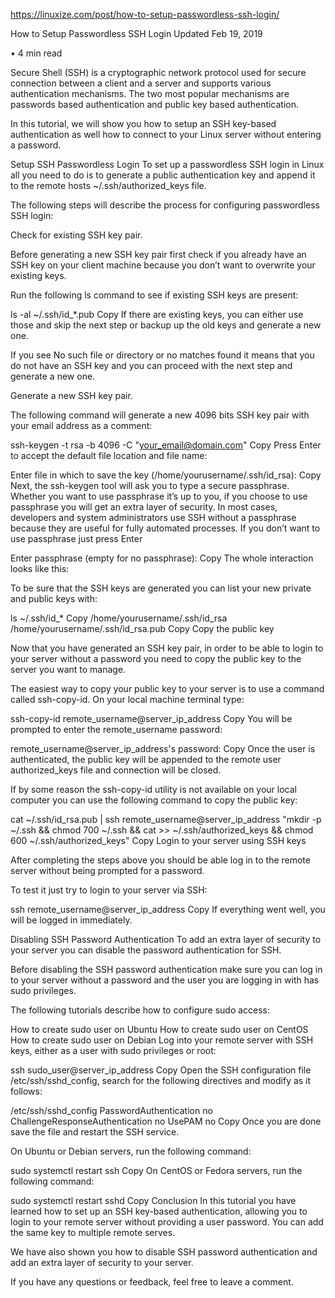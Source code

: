 https://linuxize.com/post/how-to-setup-passwordless-ssh-login/

How to Setup Passwordless SSH Login
Updated Feb 19, 2019

•
4 min read


Secure Shell (SSH) is a cryptographic network protocol used for secure connection between a client and a server and supports various authentication mechanisms. The two most popular mechanisms are passwords based authentication and public key based authentication.

In this tutorial, we will show you how to setup an SSH key-based authentication as well how to connect to your Linux server without entering a password.

Setup SSH Passwordless Login
To set up a passwordless SSH login in Linux all you need to do is to generate a public authentication key and append it to the remote hosts ~/.ssh/authorized_keys file.


The following steps will describe the process for configuring passwordless SSH login:

Check for existing SSH key pair.

Before generating a new SSH key pair first check if you already have an SSH key on your client machine because you don’t want to overwrite your existing keys.

Run the following ls command to see if existing SSH keys are present:

ls -al ~/.ssh/id_*.pub
Copy
If there are existing keys, you can either use those and skip the next step or backup up the old keys and generate a new one.

If you see No such file or directory or no matches found it means that you do not have an SSH key and you can proceed with the next step and generate a new one.

Generate a new SSH key pair.

The following command will generate a new 4096 bits SSH key pair with your email address as a comment:

ssh-keygen -t rsa -b 4096 -C "your_email@domain.com"
Copy
Press Enter to accept the default file location and file name:

Enter file in which to save the key (/home/yourusername/.ssh/id_rsa):
Copy
Next, the ssh-keygen tool will ask you to type a secure passphrase. Whether you want to use passphrase it’s up to you, if you choose to use passphrase you will get an extra layer of security. In most cases, developers and system administrators use SSH without a passphrase because they are useful for fully automated processes. If you don’t want to use passphrase just press Enter

Enter passphrase (empty for no passphrase):
Copy
The whole interaction looks like this:


To be sure that the SSH keys are generated you can list your new private and public keys with:

ls ~/.ssh/id_*
Copy
/home/yourusername/.ssh/id_rsa /home/yourusername/.ssh/id_rsa.pub
Copy
Copy the public key

Now that you have generated an SSH key pair, in order to be able to login to your server without a password you need to copy the public key to the server you want to manage.

The easiest way to copy your public key to your server is to use a command called ssh-copy-id. On your local machine terminal type:

ssh-copy-id remote_username@server_ip_address
Copy
You will be prompted to enter the remote_username password:

remote_username@server_ip_address's password:
Copy
Once the user is authenticated, the public key will be appended to the remote user authorized_keys file and connection will be closed.

If by some reason the ssh-copy-id utility is not available on your local computer you can use the following command to copy the public key:

cat ~/.ssh/id_rsa.pub | ssh remote_username@server_ip_address "mkdir -p ~/.ssh && chmod 700 ~/.ssh && cat >> ~/.ssh/authorized_keys && chmod 600 ~/.ssh/authorized_keys"
Copy
Login to your server using SSH keys

After completing the steps above you should be able log in to the remote server without being prompted for a password.

To test it just try to login to your server via SSH:

ssh remote_username@server_ip_address
Copy
If everything went well, you will be logged in immediately.

Disabling SSH Password Authentication
To add an extra layer of security to your server you can disable the password authentication for SSH.

Before disabling the SSH password authentication make sure you can log in to your server without a password and the user you are logging in with has sudo privileges.

The following tutorials describe how to configure sudo access:


How to create sudo user on Ubuntu
How to create sudo user on CentOS
How to create sudo user on Debian
Log into your remote server with SSH keys, either as a user with sudo privileges or root:

ssh sudo_user@server_ip_address
Copy
Open the SSH configuration file /etc/ssh/sshd_config, search for the following directives and modify as it follows:

/etc/ssh/sshd_config
PasswordAuthentication no
ChallengeResponseAuthentication no
UsePAM no
Copy
Once you are done save the file and restart the SSH service.

On Ubuntu or Debian servers, run the following command:

sudo systemctl restart ssh
Copy
On CentOS or Fedora servers, run the following command:

sudo systemctl restart sshd
Copy
Conclusion
In this tutorial you have learned how to set up an SSH key-based authentication, allowing you to login to your remote server without providing a user password. You can add the same key to multiple remote serves.

We have also shown you how to disable SSH password authentication and add an extra layer of security to your server.

If you have any questions or feedback, feel free to leave a comment.